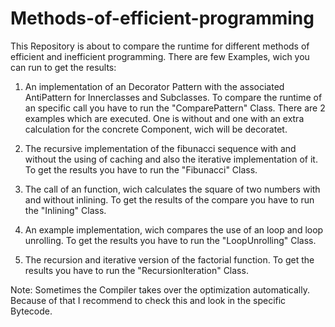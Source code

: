 # Methods-of-efficient-programming
 This Repository is about to compare the runtime for different methods of efficient and inefficient programming. 
 There are few Examples, wich you can run to get the results:
 
1. An implementation of an Decorator Pattern with the associated AntiPattern for Innerclasses and Subclasses. To compare the runtime of an specific call you have to run the "ComparePattern" Class. There are 2 examples which are executed. One is without and one with an extra calculation for the concrete Component, wich will be decoratet.
 
2. The recursive implementation of the fibunacci sequence with and without the using of caching and also the iterative implementation of it. To get the results you have to run the "Fibunacci" Class.

3. The call of an function, wich calculates the square of two numbers with and without inlining. To get the results of the compare you have to run the "Inlining" Class.

4. An example implementation, wich compares the use of an loop and loop unrolling. To get the results you have to run the "LoopUnrolling" Class.

5. The recursion and iterative version of the factorial function. To get the results you have to run the "RecursionIteration" Class. 


Note: Sometimes the Compiler takes over the optimization automatically. Because of that I recommend to check this and look in the specific Bytecode. 
